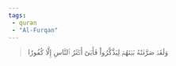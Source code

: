 ```yaml
---
tags: 
 - quran 
 - "Al-Furqan"
---
```


> وَلَقَدۡ صَرَّفۡنَٰهُ بَيۡنَهُمۡ لِيَذَّكَّرُواْ فَأَبَىٰٓ أَكۡثَرُ ٱلنَّاسِ إِلَّا كُفُورٗا
